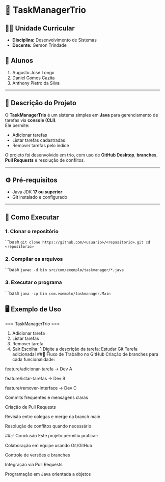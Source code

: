 # 📌 TaskManagerTrio  

## 👨‍🏫 Unidade Curricular
- **Disciplina:** Desenvolvimento de Sistemas  
- **Docente:** Gerson Trindade  

## 👥 Alunos  
1. Augusto José Longo  
2. Daniel Gomes Cazita  
3. Anthony Pietro da Silva  

---

## 📖 Descrição do Projeto  
O **TaskManagerTrio** é um sistema simples em **Java** para gerenciamento de tarefas via **console (CLI)**.  
Ele permite:  
- Adicionar tarefas  
- Listar tarefas cadastradas  
- Remover tarefas pelo índice  

O projeto foi desenvolvido em trio, com uso de **GitHub Desktop**, **branches**, **Pull Requests** e resolução de conflitos.  

---

## ⚙️ Pré-requisitos  
- Java JDK **17 ou superior**  
- Git instalado e configurado  

---

## 🚀 Como Executar  

### 1. Clonar o repositório  
```bash `
git clone https://github.com/<usuario>/<repositorio>.git
cd <repositorio> `
### 2. Compilar os arquivos
```bash `
javac -d bin src/com/exemplo/taskmanager/*.java `
### 3. Executar o programa
```bash `
java -cp bin com.exemplo/taskmanager.Main `
## 🖥️ Exemplo de Uso
=== TaskManagerTrio ===
1) Adicionar tarefa
2) Listar tarefas
3) Remover tarefa
0) Sair
Escolha: 1
Digite a descrição da tarefa: Estudar Git
Tarefa adicionada!
##🌳 Fluxo de Trabalho no GitHub
Criação de branches para cada funcionalidade:

feature/adicionar-tarefa → Dev A

feature/listar-tarefas → Dev B

feature/remover-interface → Dev C

Commits frequentes e mensagens claras

Criação de Pull Requests

Revisão entre colegas e merge na branch main

Resolução de conflitos quando necessário

##✅ Conclusão
Este projeto permitiu praticar:

Colaboração em equipe usando Git/GitHub

Controle de versões e branches

Integração via Pull Requests

Programação em Java orientada a objetos
